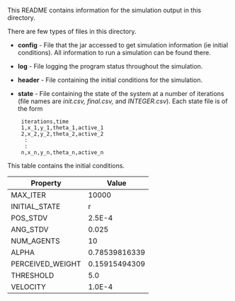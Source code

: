 This README contains information for the simulation output in this directory.

There are few types of files in this directory.
 * **config** - File that the jar accessed to get simulation information (ie initial conditions). All information to run a simulation can be found there.
 * **log** - File logging the program status throughout the simulation.
 * **header** - File containing the initial conditions for the simulation.
 * **state** - File containing the state of the system at a number of iterations (file names are *init.csv, final.csv,* and *INTEGER.csv*). Each state file is of the form

        iterations,time
        1,x_1,y_1,theta_1,active_1
        2,x_2,y_2,theta_2,active_2
         :
         :
        n,x_n,y_n,theta_n,active_n

This table contains the initial conditions.

| Property     | Value     |
|--------------|-----------|
|MAX_ITER|10000|
|INITIAL_STATE|r|
|POS_STDV|2.5E-4|
|ANG_STDV|0.025|
|NUM_AGENTS|10|
|ALPHA| 0.78539816339|
|PERCEIVED_WEIGHT|0.15915494309|
|THRESHOLD|5.0|
|VELOCITY|1.0E-4|